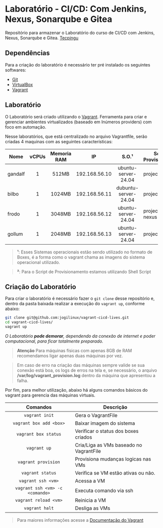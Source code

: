 Laboratório - CI/CD: Com Jenkins, Nexus, Sonarqube e Gitea
=============================

Repositório para armazenar o Laboratório do curso de CI/CD com Jenkins, Nexus, Sonarqube e Gitea. [Tecpingu][1]


Dependências
------------

Para a criação do laboratório é necessário ter pré instalado os seguintes softwares:

* [Git][2]
* [VirtualBox][3]
* [Vagrant][4]

Laboratório
-----------

O Laboratório será criado utilizando o [Vagrant][5]. Ferramenta para criar e gerenciar ambientes virtualizados (baseado em Inúmeros providers) com foco em automação.

Nesse laboratórios, que está centralizado no arquivo Vagrantfile, serão criadas 4 maquinas com as seguintes características:

Nome       | vCPUs | Memoria RAM | IP            | S.O.¹           | Script de Provisionamento²
---------- |:-----:|:-----------:|:-------------:|:---------------:| -----------------------------
gandalf       | 1     | 512MB      | 192.168.56.10 | ubuntu-server-24.04 |  projects/gitea |
bilbo | 1     | 1024MB      | 192.168.56.11 | dubuntu-server-24.04 | projects/jenkins |
frodo    | 1     | 3048MB       | 192.168.56.12 | ubuntu-server-24.04 | projects/sonar-nexus |
gollum | 1 | 2048MB | 192.168.56.13 | ubuntu-server-24.04 | projects/k3s |

> **¹**: Esses Sistemas operacionais estão sendo utilizado no formato de Boxes, é a forma como o vagrant chama as imagens do sistema operacional utilizado.

> **²**: Para o Script de Provisionamento estamos utilizando Shell Script

Criação do Laboratório 
----------------------

Para criar o laboratório é necessário fazer o `git clone` desse repositório e, dentro da pasta baixada realizar a execução do `vagrant up`, conforme abaixo:

```bash
git clone git@github.com:jogilinux/vagrant-cicd-lives.git
cd vagrant-cicd-lives/
vagrant up
```

_O Laboratório **pode demorar**, dependendo da conexão de internet e poder computacional, para ficar totalmente preparado._

> **Atenção** Para máquinas físicas com apenas 8GB de RAM recomendamos ligar apenas duas máquinas por vez.

> Em caso de erro na criação das máquinas sempre valide se sua conexão está boa, os logs de erros na tela e, se necessário, o arquivo **/var/log/vagrant_provision.log** dentro da máquina que apresentou a falha.

Por fim, para melhor utilização, abaixo há alguns comandos básicos do vagrant para gerencia das máquinas virtuais.

Comandos                | Descrição
:----------------------:| ---------------------------------------
`vagrant init`          | Gera o VagrantFile
`vagrant box add <box>` | Baixar imagem do sistema
`vagrant box status`    | Verificar o status dos boxes criados
`vagrant up`            | Cria/Liga as VMs baseado no VagrantFile
`vagrant provision`     | Provisiona mudanças logicas nas VMs
`vagrant status`        | Verifica se VM estão ativas ou não.
`vagrant ssh <vm>`      | Acessa a VM
`vagrant ssh <vm> -c <comando>` | Executa comando via ssh
`vagrant reload <vm>`   | Reinicia a VM
`vagrant halt`          | Desliga as VMs

> Para maiores informações acesse a [Documentação do Vagrant][6]

[1]: https://www.twitch.tv/tecpingu
[2]: https://git-scm.com/downloads
[3]: https://www.virtualbox.org/wiki/Downloads
[4]: https://www.vagrantup.com/downloads
[5]: https://www.vagrantup.com/
[6]: https://www.vagrantup.com/docs

